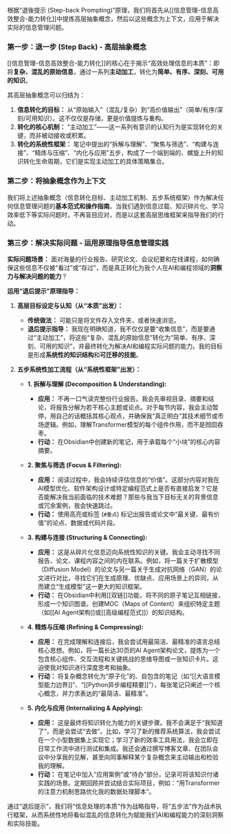 根据“退後提示 (Step-back Prompting)”原理，我们将首先从[[信息管理-信息高效整合-能力转化]]中提炼高层抽象概念，然后以这些概念为上下文，应用于解决实际的信息管理问题。

### 第一步：退一步 (Step Back) - 高层抽象概念

[[信息管理-信息高效整合-能力转化]]的核心在于揭示“高效处理信息的本质”：即将**复杂、混乱的原始信息**，通过一系列**主动加工**，转化为**简单、有序、深刻、可用的知识**。

其高层抽象概念可以归结为：

1.  **信息转化的目标：** 从“原始输入”（混乱/复杂）到“高价值输出”（简单/有序/深刻/可用知识）。这不仅仅是存储，更是价值提炼与重构。
2.  **转化的核心机制：** “主动加工”——这一系列有意识的认知行为是实现转化的关键，而非被动接收或积累。
3.  **转化的系统性框架：** 笔记中提出的“拆解与理解”、“聚焦与筛选”、“构建与连接”、“精炼与压缩”、“内化与应用”五步，构成了一个端到端的、螺旋上升的知识转化生命周期，它们是实现主动加工的具体策略集合。

### 第二步：将抽象概念作为上下文

我们将上述抽象概念（信息转化目标、主动加工机制、五步系统框架）作为解决任何信息管理问题的**基本范式和操作指南**。当我们遇到信息过载、知识碎片化、学习效率低下等实际问题时，不再盲目应对，而是以这套高层思维框架来指导我们的行动。

### 第三步：解决实际问题 - 运用原理指导信息管理实践

**实际问题场景：** 面对海量的行业报告、研究论文、会议纪要和在线课程，如何确保这些信息不仅被“看过”或“存过”，而是真正转化为我个人在AI和编程领域的**洞察力与解决问题的能力**？

**运用“退后提示”原理指导：**

1.  **高层目标设定与认知（从“本质”出发）：**
    *   **传统做法：** 可能只是将文件存入文件夹，或者快速浏览。
    *   **退后提示指导：** 我现在明确知道，我不仅仅是要“收集信息”，而是要通过“主动加工”，将这些“复杂、混乱的原始信息”转化为“简单、有序、深刻、可用的知识”，并最终转化为解决AI和编程实际问题的能力。我的目标是形成**系统性的知识结构**和**可迁移的技能**。

2.  **五步系统性加工流程（从“系统性框架”出发）：**

    *   **1. 拆解与理解 (Decomposition & Understanding):**
        *   **应用：** 不再一口气读完整份行业报告。我会先审视目录、摘要和结论，将报告分解为若干核心主题或论点。对于每节内容，我会主动暂停，用自己的话概括其核心观点，并确保我“真正明白”其技术细节或市场逻辑。例如，理解Transformer模型的每个组件作用，而不是囫囵吞枣。
        *   **行动：** 在Obsidian中创建新的笔记，用于承载每个“小块”的核心内容摘要。

    *   **2. 聚焦与筛选 (Focus & Filtering):**
        *   **应用：** 阅读过程中，我会持续评估信息的“价值”。这部分内容对我在AI模型优化、软件架构设计或特定编程范式上是否有直接启发？它是否能解决我当前面临的技术难题？那些与我当下目标无关的背景信息或冗余案例，我会快速跳过。
        *   **行动：** 使用高亮或标签 (`#重点`) 标记出报告或论文中“最关键、最有价值”的论点、数据或代码片段。

    *   **3. 构建与连接 (Structuring & Connecting):**
        *   **应用：** 这是从碎片化信息迈向系统性知识的关键。我会主动寻找不同报告、论文、课程内容之间的内在联系。例如，将一篇关于扩散模型（Diffusion Model）的论文与另一篇关于生成对抗网络（GAN）的论文进行对比，寻找它们在生成原理、优缺点、应用场景上的异同，从而建立“生成模型”这一更大的知识框架。
        *   **行动：** 在Obsidian中利用[[双链]]功能，将不同的原子笔记互相链接，形成一个知识图谱。创建MOC（Maps of Content）来组织特定主题（如[[AI Agent架构]]或[[高级编程范式]]）的知识结构。

    *   **4. 精炼与压缩 (Refining & Compressing):**
        *   **应用：** 在完成理解和连接后，我会尝试用最简洁、最精准的语言总结核心思想。例如，将一篇长达30页的AI Agent架构论文，提炼为一个包含核心组件、交互流程和关键挑战的思维导图或一张知识卡片。这迫使我对知识进行深度思考和抽象。
        *   **行动：** 将复杂概念转化为“原子化”的、自包含的笔记（如“[[大语言模型能力边界]]”、“[[Python异步编程精要]]”），每张笔记只阐述一个核心概念，并力求表达的“最简洁、最精准”。

    *   **5. 内化与应用 (Internalizing & Applying):**
        *   **应用：** 这是最终将知识转化为能力的关键步骤。我不会满足于“我知道了”，而是会尝试“去做”。比如，学习了新的推荐系统算法，我会尝试在一个小型数据集上实现它；学习了新的效率工具用法，我会立即在日常工作流中进行测试和集成。我还会通过撰写博客文章、在团队会议中分享我的见解，甚至向同事解释某个复杂概念来主动输出和检验我的理解。
        *   **行动：** 在笔记中加入“应用案例”或“待办”部分，记录可将该知识付诸实践的场景。定期回顾并尝试结合实际项目，例如：“用Transformer的注意力机制思路优化我的数据处理脚本”。

通过“退后提示”，我们将“信息处理的本质”作为战略指导，将“五步法”作为战术执行框架，从而系统性地将看似混乱的信息转化为赋能我们AI和编程能力的深刻洞察和实际技能。
